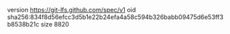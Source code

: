 version https://git-lfs.github.com/spec/v1
oid sha256:834f8d56efcc3d5b1e22b24efa4a58c594b326babb09475d6e53ff3b8538b21c
size 8820
